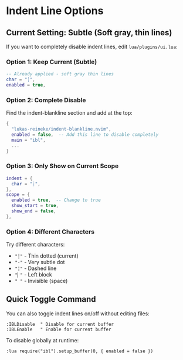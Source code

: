 # Indent Line Options

## Current Setting: Subtle (Soft gray, thin lines)

If you want to completely disable indent lines, edit `lua/plugins/ui.lua`:

### Option 1: Keep Current (Subtle)
```lua
-- Already applied - soft gray thin lines
char = "┊",
enabled = true,
```

### Option 2: Complete Disable
Find the indent-blankline section and add at the top:
```lua
{
  "lukas-reineke/indent-blankline.nvim",
  enabled = false,  -- Add this line to disable completely
  main = "ibl",
  ...
}
```

### Option 3: Only Show on Current Scope
```lua
indent = {
  char = "┊",
},
scope = {
  enabled = true,  -- Change to true
  show_start = true,
  show_end = false,
},
```

### Option 4: Different Characters
Try different characters:
- `"┊"` - Thin dotted (current)
- `"·"` - Very subtle dot
- `"╎"` - Dashed line
- `"▏"` - Left block
- `" "` - Invisible (space)

## Quick Toggle Command

You can also toggle indent lines on/off without editing files:

```vim
:IBLDisable  " Disable for current buffer
:IBLEnable   " Enable for current buffer
```

To disable globally at runtime:
```vim
:lua require("ibl").setup_buffer(0, { enabled = false })
```

